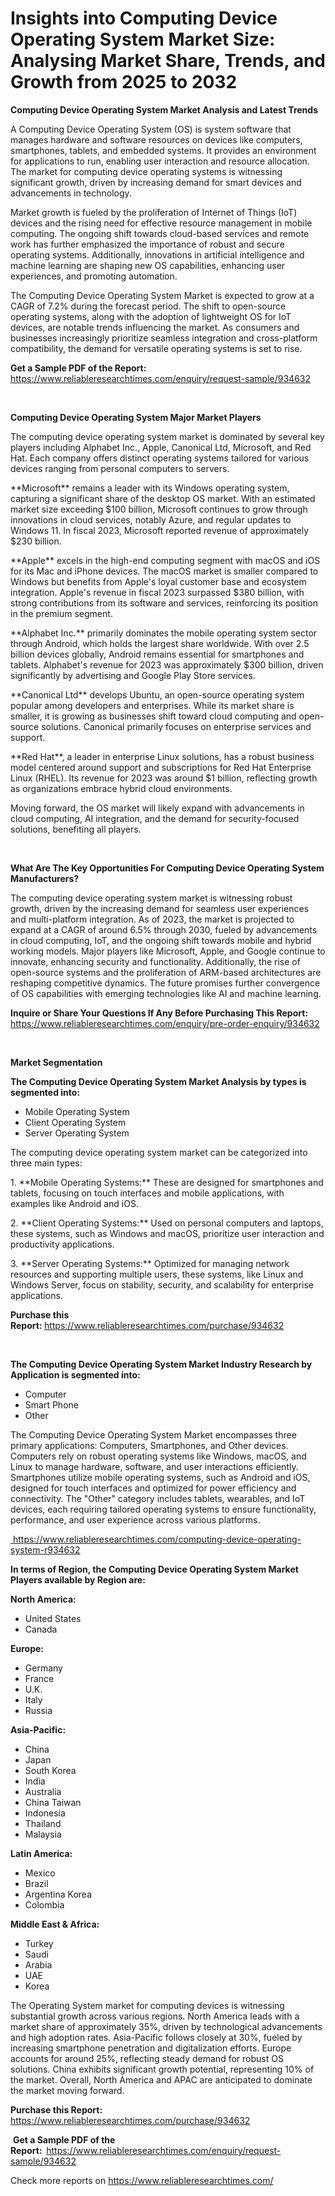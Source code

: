 <p><h1>Insights into Computing Device Operating System Market Size: Analysing Market Share, Trends, and Growth from 2025 to 2032</h1></p><p><strong>Computing Device Operating System Market Analysis and Latest Trends</strong></p>
<p><p>A Computing Device Operating System (OS) is system software that manages hardware and software resources on devices like computers, smartphones, tablets, and embedded systems. It provides an environment for applications to run, enabling user interaction and resource allocation. The market for computing device operating systems is witnessing significant growth, driven by increasing demand for smart devices and advancements in technology.</p><p>Market growth is fueled by the proliferation of Internet of Things (IoT) devices and the rising need for effective resource management in mobile computing. The ongoing shift towards cloud-based services and remote work has further emphasized the importance of robust and secure operating systems. Additionally, innovations in artificial intelligence and machine learning are shaping new OS capabilities, enhancing user experiences, and promoting automation.</p><p>The Computing Device Operating System Market is expected to grow at a CAGR of 7.2% during the forecast period. The shift to open-source operating systems, along with the adoption of lightweight OS for IoT devices, are notable trends influencing the market. As consumers and businesses increasingly prioritize seamless integration and cross-platform compatibility, the demand for versatile operating systems is set to rise.</p></p>
<p><strong>Get a Sample PDF of the Report:&nbsp;</strong> <a href="https://www.reliableresearchtimes.com/enquiry/request-sample/934632?utm_campaign=3056&utm_medium=2&utm_source=Github&utm_content=ia&utm_term=07032025&utm_id=computing-device-operating-system">https://www.reliableresearchtimes.com/enquiry/request-sample/934632</a></p>
<p>&nbsp;</p>
<p><strong>Computing Device Operating System Major Market Players</strong></p>
<p><p>The computing device operating system market is dominated by several key players including Alphabet Inc., Apple, Canonical Ltd, Microsoft, and Red Hat. Each company offers distinct operating systems tailored for various devices ranging from personal computers to servers.</p><p>**Microsoft** remains a leader with its Windows operating system, capturing a significant share of the desktop OS market. With an estimated market size exceeding $100 billion, Microsoft continues to grow through innovations in cloud services, notably Azure, and regular updates to Windows 11. In fiscal 2023, Microsoft reported revenue of approximately $230 billion.</p><p>**Apple** excels in the high-end computing segment with macOS and iOS for its Mac and iPhone devices. The macOS market is smaller compared to Windows but benefits from Apple's loyal customer base and ecosystem integration. Apple's revenue in fiscal 2023 surpassed $380 billion, with strong contributions from its software and services, reinforcing its position in the premium segment.</p><p>**Alphabet Inc.** primarily dominates the mobile operating system sector through Android, which holds the largest share worldwide. With over 2.5 billion devices globally, Android remains essential for smartphones and tablets. Alphabet's revenue for 2023 was approximately $300 billion, driven significantly by advertising and Google Play Store services.</p><p>**Canonical Ltd** develops Ubuntu, an open-source operating system popular among developers and enterprises. While its market share is smaller, it is growing as businesses shift toward cloud computing and open-source solutions. Canonical primarily focuses on enterprise services and support.</p><p>**Red Hat**, a leader in enterprise Linux solutions, has a robust business model centered around support and subscriptions for Red Hat Enterprise Linux (RHEL). Its revenue for 2023 was around $1 billion, reflecting growth as organizations embrace hybrid cloud environments.</p><p>Moving forward, the OS market will likely expand with advancements in cloud computing, AI integration, and the demand for security-focused solutions, benefiting all players.</p></p>
<p>&nbsp;</p>
<p><strong>What Are The Key Opportunities For Computing Device Operating System Manufacturers?</strong></p>
<p><p>The computing device operating system market is witnessing robust growth, driven by the increasing demand for seamless user experiences and multi-platform integration. As of 2023, the market is projected to expand at a CAGR of around 6.5% through 2030, fueled by advancements in cloud computing, IoT, and the ongoing shift towards mobile and hybrid working models. Major players like Microsoft, Apple, and Google continue to innovate, enhancing security and functionality. Additionally, the rise of open-source systems and the proliferation of ARM-based architectures are reshaping competitive dynamics. The future promises further convergence of OS capabilities with emerging technologies like AI and machine learning.</p></p>
<p><strong>Inquire or Share Your Questions If Any Before Purchasing This Report:</strong> <a href="https://www.reliableresearchtimes.com/enquiry/pre-order-enquiry/934632?utm_campaign=3056&utm_medium=2&utm_source=Github&utm_content=ia&utm_term=07032025&utm_id=computing-device-operating-system">https://www.reliableresearchtimes.com/enquiry/pre-order-enquiry/934632</a></p>
<p>&nbsp;</p>
<p><strong>Market Segmentation</strong></p>
<p><strong>The Computing Device Operating System Market Analysis by types is segmented into:</strong></p>
<p><ul><li>Mobile Operating System</li><li>Client Operating System</li><li>Server Operating System</li></ul></p>
<p><p>The computing device operating system market can be categorized into three main types: </p><p>1. **Mobile Operating Systems:** These are designed for smartphones and tablets, focusing on touch interfaces and mobile applications, with examples like Android and iOS.</p><p>2. **Client Operating Systems:** Used on personal computers and laptops, these systems, such as Windows and macOS, prioritize user interaction and productivity applications.</p><p>3. **Server Operating Systems:** Optimized for managing network resources and supporting multiple users, these systems, like Linux and Windows Server, focus on stability, security, and scalability for enterprise applications.</p></p>
<p><strong>Purchase this Report:&nbsp;</strong><a href="https://www.reliableresearchtimes.com/purchase/934632?utm_campaign=3056&utm_medium=2&utm_source=Github&utm_content=ia&utm_term=07032025&utm_id=computing-device-operating-system">https://www.reliableresearchtimes.com/purchase/934632</a></p>
<p>&nbsp;</p>
<p><strong>The Computing Device Operating System Market Industry Research by Application is segmented into:</strong></p>
<p><ul><li>Computer</li><li>Smart Phone</li><li>Other</li></ul></p>
<p><p>The Computing Device Operating System Market encompasses three primary applications: Computers, Smartphones, and Other devices. Computers rely on robust operating systems like Windows, macOS, and Linux to manage hardware, software, and user interactions efficiently. Smartphones utilize mobile operating systems, such as Android and iOS, designed for touch interfaces and optimized for power efficiency and connectivity. The "Other" category includes tablets, wearables, and IoT devices, each requiring tailored operating systems to ensure functionality, performance, and user experience across various platforms.</p></p>
<p><a href="https://www.reliableresearchtimes.com/computing-device-operating-system-r934632?utm_campaign=3056&utm_medium=2&utm_source=Github&utm_content=ia&utm_term=07032025&utm_id=computing-device-operating-system">&nbsp;https://www.reliableresearchtimes.com/computing-device-operating-system-r934632</a></p>
<p><strong>In terms of Region, the Computing Device Operating System Market Players available by Region are:</strong></p>
<p>
    <p> <strong> North America: </strong>
        <ul>
            <li>United States</li>
            <li>Canada</li>
        </ul>
        </p> 
    <p> <strong> Europe: </strong>
        <ul>
            <li>Germany</li>
            <li>France</li>
            <li>U.K.</li>
            <li>Italy</li>
            <li>Russia</li>
        </ul>
        </p> 
    <p> <strong> Asia-Pacific: </strong>
        <ul>
            <li>China</li>
            <li>Japan</li>
            <li>South Korea</li>
            <li>India</li>
            <li>Australia</li>
            <li>China Taiwan</li>
            <li>Indonesia</li>
            <li>Thailand</li>
            <li>Malaysia</li>
        </ul>
        </p> 
    <p> <strong> Latin America: </strong>
        <ul>
            <li>Mexico</li>
            <li>Brazil</li>
            <li>Argentina Korea</li>
            <li>Colombia</li>
        </ul>
        </p> 
    <p> <strong> Middle East & Africa: </strong>
        <ul>
            <li>Turkey</li>
            <li>Saudi</li>
            <li>Arabia</li>
            <li>UAE</li>
            <li>Korea</li>
        </ul>
    </p>
    </p>
<p><p>The Operating System market for computing devices is witnessing substantial growth across various regions. North America leads with a market share of approximately 35%, driven by technological advancements and high adoption rates. Asia-Pacific follows closely at 30%, fueled by increasing smartphone penetration and digitalization efforts. Europe accounts for around 25%, reflecting steady demand for robust OS solutions. China exhibits significant growth potential, representing 10% of the market. Overall, North America and APAC are anticipated to dominate the market moving forward.</p></p>
<p><strong>Purchase this Report: </strong><a href="https://www.reliableresearchtimes.com/purchase/934632?utm_campaign=3056&utm_medium=2&utm_source=Github&utm_content=ia&utm_term=07032025&utm_id=computing-device-operating-system">https://www.reliableresearchtimes.com/purchase/934632</a></p>
<p>&nbsp;<strong>Get a Sample PDF of the Report:&nbsp;&nbsp;</strong><a href="https://www.reliableresearchtimes.com/enquiry/request-sample/934632?utm_campaign=3056&utm_medium=2&utm_source=Github&utm_content=ia&utm_term=07032025&utm_id=computing-device-operating-system">https://www.reliableresearchtimes.com/enquiry/request-sample/934632</a></p>
<p><strong></strong></p>
<p>Check more reports on <a href="https://www.reliableresearchtimes.com/?utm_campaign=3056&utm_medium=2&utm_source=Github&utm_content=ia&utm_term=07032025&utm_id=computing-device-operating-system">https://www.reliableresearchtimes.com/</a></p>